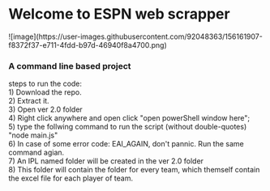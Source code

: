<h1 > Welcome to ESPN web scrapper</h1>
![image](https://user-images.githubusercontent.com/92048363/156161907-f8372f37-e711-4fdd-b97d-46940f8a4700.png)
<h3>A command line based project</h3>
steps to run the code: <br>
1) Download the repo.<br>
2) Extract it. <br>
3) Open ver 2.0 folder<br>
4) Right click anywhere and open click "open powerShell window here";<br>
5) type the follwing command to run the script (without double-quotes)<br>
   "node main.js" <br>
6) In case of some error code: EAI_AGAIN, don't pannic. Run the same command agian.<br>
7) An IPL named folder will be created in the ver 2.0 folder<br>
8) This folder will contain the folder for every team, which themself contain the excel file for each player of team.<br>


